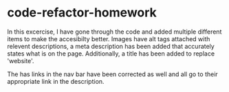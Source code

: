 # code-refactor-homework

In this excercise, I have gone through the code and added multiple different items to make the accesibilty better. Images have alt tags attached with relevent descriptions, a meta description has been added that accurately states what is on the page. Additionally, a title has been added to replace 'website'.

The has links in the nav bar have been corrected as well and all go to their appropriate link in the description.